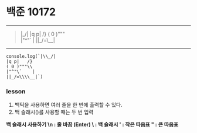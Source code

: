 # 백준 10172

***
> |\_/|
> |q p|   /}
> ( 0 )"""\
> |"^"`    |
> ||_/=\\__|  
***

```
console.log(`|\\_/|
|q p|   /}
( 0 )"""\\
|"^"\`    |
||_/=\\\\__|`)
```

### lesson
1. 백틱을 사용하면 여러 줄을 한 번에 출력할 수 있다.
2. 백 슬래시(\)를 사용할 때는 두 번 입력

**백 슬래시 사용하기
\n : 줄 바꿈 (Enter)
\\ : 백 슬래시
\' : 작은 따옴표
\" : 큰 따옴표**
